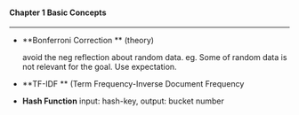 #### Chapter 1 Basic Concepts

------------

- **Bonferroni Correction ** (theory)  

  
  avoid the neg reflection about random data. eg. Some of random data is not relevant for the goal. Use expectation.
- **TF-IDF ** (Term Frequency-Inverse Document Frequency
- **Hash Function** 
  input: hash-key, output: bucket number
